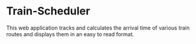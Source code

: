 # Train-Scheduler
This web application tracks and calculates the arrival time of various train routes and displays them in an easy to read format.
